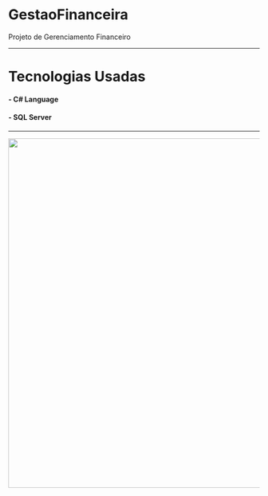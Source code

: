 # GestaoFinanceira
Projeto de Gerenciamento Financeiro

----------------------------------------------------------------------------------------------------

# Tecnologias Usadas

#### - C# Language
#### - SQL Server

----------------------------------------------------------------------------------------------------

<div align-"center">
  <img src="https://github.com/user-attachments/assets/dce6c3cd-f313-48ce-95fb-5dbd2c0b64ed" width="700px" />
</div>

